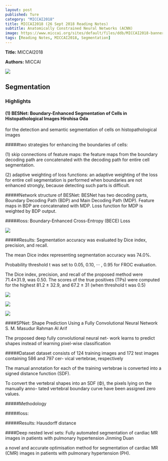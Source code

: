 ```yaml
---
layout: post
published: Ture
category: "MICCAI2018"
title: MICCAI2018 (26 Sept 2018 Reading Notes)
subtitle: Anatomically Constrained Neural Networks (ACNN)
image: https://www.miccai.org/sites/default/files/ddb/MICCAI2018-banner.jpg
tags: [Reading Notes, MICCAI2018, Segmentation]
---
```


**Title:** 
MICCAI2018 

**Authors:** MICCAI

![](https://www.miccai.org/sites/default/files/ddb/MICCAI2018-banner.jpg) 


## Segmentation

### Highlights


#### **(1)** BESNet: Boundary-Enhanced Segmentation of Cells in Histopathological Images Hirohisa Oda

for the detection and semantic segmentation of cells on histopathological images

#####two strategies for enhancing the boundaries of cells: 

(1) skip connections of feature maps: the feature maps from the boundary decoding path are concatenated with the decoding path for entire cell segmentation. 

(2) adaptive weighting of loss functions: an adaptive weighting of the loss for entire cell segmentation is performed when boundaries are not enhanced strongly, because detecting such parts is difficult. 

#####Network structure of BESNet: 
BESNet has two decoding parts, Boundary Decoding Path (BDP) and Main Decoding Path (MDP). 
Feature maps in BDP are concatenated with MDP. 
Loss function for MDP is weighted by BDP output.


#####loss: Boundary-Enhanced Cross-Entropy (BECE) Loss

![](https://github.com/xuuuuuuchen/xuuuuuuchen.github.io/blob/master/img/2018-09-26-readnote/2.png?raw=true) 

#####Results: 
 Segmentation accuracy was evaluated by Dice index, precision, and recall.

The mean Dice index representing segmentation accuracy was 74.0%.

Probability threshold t was set to 0.05, 0.10, ··· , 0.95 for FROC evaluation.

The Dice index, precision, and recall of the proposed method were 71.4±31.9, was 0.50. The scores of the true positives (TPs) were computed for the highest 81.2 ± 32.9, and 67.2 ± 31 (when threshold t was 0.5)

![](https://github.com/xuuuuuuchen/xuuuuuuchen.github.io/blob/master/img/2018-09-26-readnote/1.png?raw=true) 

![](https://github.com/xuuuuuuchen/xuuuuuuchen.github.io/blob/master/img/2018-09-26-readnote/3.png?raw=true) 

![](https://github.com/xuuuuuuchen/xuuuuuuchen.github.io/blob/master/img/2018-09-26-readnote/4.png?raw=true) 


####SPNet: Shape Prediction Using a Fully Convolutional Neural Network S. M. Masudur Rahman Al Arif

The proposed deep fully convolutional neural net- work learns to predict shapes instead of learning pixel-wise classification


#####Dataset
dataset consists of 124 training images and 172 test images containing 586 and 797 cer- vical vertebrae, respectively

The manual annotation for each of the training vertebrae is converted into a signed distance function (SDF).

To convert the vertebral shapes into an SDF (Φ), the pixels lying on the manually anno- tated vertebral boundary curve have been assigned zero values. 

#####Methodology

#####loss: 

#####Results: 
Hausdorff distance


####Deep nested level sets: Fully automated segmentation of cardiac MR images in patients with pulmonary hypertension Jinming Duan

a novel and accurate optimisation method for segmentation of cardiac MR (CMR) images in patients with pulmonary hypertension (PH). 





